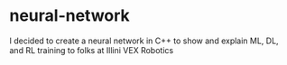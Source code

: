# neural-network

I decided to create a neural network in C++ to show and explain ML, DL, and RL training to folks at Illini VEX Robotics
